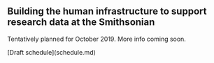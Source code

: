 ## Building the human infrastructure to support research data at the Smithsonian
Tentatively planned for October 2019. More info coming soon.
<p>
[Draft schedule](schedule.md)
